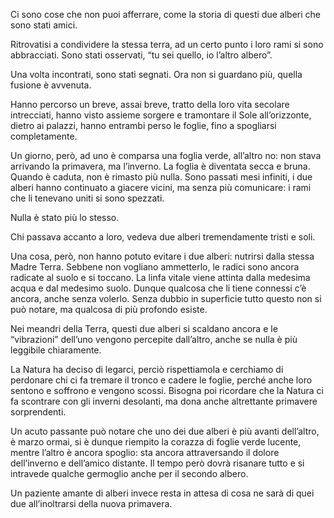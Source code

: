 Ci sono cose che non puoi afferrare, come la storia di questi due alberi che sono stati amici. 

Ritrovatisi a condividere la stessa terra, ad un certo punto i loro rami si sono abbracciati. 
Sono stati osservati, “tu sei quello, io l’altro albero”. 

Una volta incontrati, sono stati segnati. Ora non si guardano più, quella fusione è avvenuta. 

Hanno percorso un breve, assai breve, tratto della loro vita secolare intrecciati, hanno visto assieme sorgere e tramontare il Sole all’orizzonte, dietro ai palazzi, hanno entrambi perso le foglie, fino a spogliarsi completamente. 

Un giorno, però, ad uno è comparsa una foglia verde, all’altro no: non stava arrivando la primavera, ma l’inverno. 
La foglia è diventata secca e bruna. 
Quando è caduta, non è rimasto più nulla. 
Sono passati mesi infiniti, i due alberi hanno continuato a giacere vicini, ma senza più comunicare: i rami che li tenevano uniti si sono spezzati. 

Nulla è stato più lo stesso. 

Chi passava accanto a loro, vedeva due alberi tremendamente tristi e soli. 

Una cosa, però, non hanno potuto evitare i due alberi: nutrirsi dalla stessa Madre Terra.
Sebbene non vogliano ammetterlo, le radici sono ancora radicate al suolo e si toccano. 
La linfa vitale viene attinta dalla medesima acqua e dal medesimo suolo. 
Dunque qualcosa che li tiene connessi c’è ancora, anche senza volerlo. 
Senza dubbio in superficie tutto questo non si può notare, ma qualcosa di più profondo esiste. 

Nei meandri della Terra, questi due alberi si scaldano ancora e le “vibrazioni” dell’uno vengono percepite dall’altro, anche se nulla è più leggibile chiaramente. 

La Natura ha deciso di legarci, perciò rispettiamola e cerchiamo di perdonare chi ci fa tremare il tronco e cadere le foglie, perché anche loro sentono e soffrono e vengono scossi. 
Bisogna poi ricordare che la Natura ci fa scontrare con gli inverni desolanti, ma dona anche altrettante primavere sorprendenti.

Un acuto passante può notare che uno dei due alberi è più avanti dell’altro, è marzo ormai, si è dunque riempito la corazza di foglie verde lucente, mentre l’altro è ancora spoglio: sta ancora attraversando il dolore dell’inverno e dell’amico distante.
Il tempo però dovrà risanare tutto e si intravede qualche germoglio anche per il secondo albero.

Un paziente amante di alberi invece resta in attesa di cosa ne sarà di quei due all’inoltrarsi della nuova primavera. 
